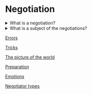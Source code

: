 # Negotiation

<details>
  <summary>What is a negotiation?</summary>

Negotiation is a dialogue between two or more people or parties to reach the desired outcome regarding one or more issues of conflict. It is an interaction between entities who aspire to agree on matters of mutual interest. The agreement can be beneficial for all or some of the parties involved. The negotiators should establish their own needs and wants while also seeking to understand the wants and needs of others involved to increase their chances of closing deals, avoiding conflicts, forming relationships with other parties, or maximizing mutual gains.

</details>

<details>
  <summary>What is a subject of the negotiations?</summary>

The subject of negotiations may be the terms of the transaction or agreement on the deadline for the implementation of a particular task, the conditions for the implementation of this task. It may be some other agreements that are important for both one and the other side.

</details>

[Errors](ERRORS.md)

[Tricks](TRICKS.md)

[The picture of the world](PICTURE_OF_THE_WORLD.md)

[Preparation](PREPARATION.md)

[Emotions](EMOTIONS.md)

[Negotiator types](NEGOTIATOR_TYPES/README.md)
